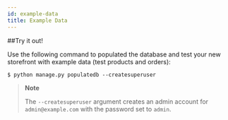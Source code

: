 ```yaml
---
id: example-data
title: Example Data
---
```


##Try it out!

Use the following command to populated the database and test your new storefront with example data (test products and orders):

```console
$ python manage.py populatedb --createsuperuser
```
>**Note**
>
>The `--createsuperuser` argument creates an admin account for `admin@example.com` with the password set to `admin`.